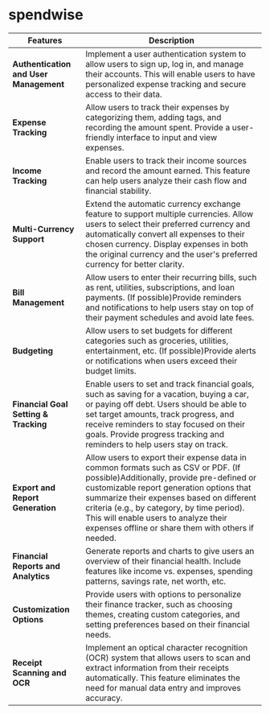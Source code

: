 # spendwise

| Features                               | Description                                                                                                                                                                                                                                                                                                                                                          |
| -------------------------------------- | -------------------------------------------------------------------------------------------------------------------------------------------------------------------------------------------------------------------------------------------------------------------------------------------------------------------------------------------------------------------- |
| **Authentication and User Management** | Implement a user authentication system to allow users to sign up, log in, and manage their accounts. This will enable users to have personalized expense tracking and secure access to their data.                                                                                                                                                                   |
| **Expense Tracking**                   | Allow users to track their expenses by categorizing them, adding tags, and recording the amount spent. Provide a user-friendly interface to input and view expenses.                                                                                                                                                                                                 |
| **Income Tracking**                    | Enable users to track their income sources and record the amount earned. This feature can help users analyze their cash flow and financial stability.                                                                                                                                                                                                                |
| **Multi-Currency Support**             | Extend the automatic currency exchange feature to support multiple currencies. Allow users to select their preferred currency and automatically convert all expenses to their chosen currency. Display expenses in both the original currency and the user's preferred currency for better clarity.                                                                  |
| **Bill Management**                    | Allow users to enter their recurring bills, such as rent, utilities, subscriptions, and loan payments. (If possible)Provide reminders and notifications to help users stay on top of their payment schedules and avoid late fees.                                                                                                                                    |
| **Budgeting**                          | Allow users to set budgets for different categories such as groceries, utilities, entertainment, etc. (If possible)Provide alerts or notifications when users exceed their budget limits.                                                                                                                                                                            |
| **Financial Goal Setting & Tracking**  | Enable users to set and track financial goals, such as saving for a vacation, buying a car, or paying off debt. Users should be able to set target amounts, track progress, and receive reminders to stay focused on their goals. Provide progress tracking and reminders to help users stay on track.                                                               |
| **Export and Report Generation**       | Allow users to export their expense data in common formats such as CSV or PDF. (If possible)Additionally, provide pre-defined or customizable report generation options that summarize their expenses based on different criteria (e.g., by category, by time period). This will enable users to analyze their expenses offline or share them with others if needed. |
| **Financial Reports and Analytics**    | Generate reports and charts to give users an overview of their financial health. Include features like income vs. expenses, spending patterns, savings rate, net worth, etc.                                                                                                                                                                                         |
| **Customization Options**              | Provide users with options to personalize their finance tracker, such as choosing themes, creating custom categories, and setting preferences based on their financial needs.                                                                                                                                                                                        |
| **Receipt Scanning and OCR**           | Implement an optical character recognition (OCR) system that allows users to scan and extract information from their receipts automatically. This feature eliminates the need for manual data entry and improves accuracy.                                                                                                                                           |
